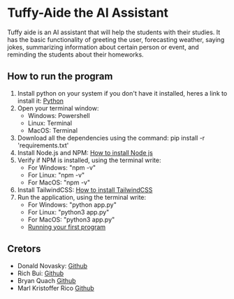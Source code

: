 # Tuffy-Aide the AI Assistant

Tuffy aide is an AI assistant that will help the students with their studies. It has the basic functionality of greeting the user, forecasting weather, saying jokes, summarizing information about certain person or event, and reminding the students about their homeworks.

## How to run the program

1. Install python on your system if you don't have it installed, heres a link to install it:
   [Python](https://www.python.org/downloads/)
2. Open your terminal window:
   - Windows: Powershell
   - Linux: Terminal
   - MacOS: Terminal
3. Download all the dependencies using the command:
   pip install -r 'requirements.txt'
4. Install Node.js and NPM:
   [How to install Node js](https://kinsta.com/blog/how-to-install-node-js/)
5. Verify if NPM is installed, using the terminal write:
   - For Windows: "npm -v"
   - For Linux: "npm -v"
   - For MacOS: "npm -v"
6. Install TailwindCSS:
   [How to install TailwindCSS](https://tailwindcss.com/docs/installation)
7. Run the application, using the terminal write:
   - For Windows: "python app.py"
   - For Linux: "python3 app.py"
   - For MacOS: "python3 app.py"
   - [Running your first program](https://www.cs.utexas.edu/~mitra/csSummer2019/cs313/start.html)

## Cretors

- Donald Novasky: [Github](https://github.com/dnovasky)
- Rich Bui: [Github](https://github.com/12shadow12)
- Bryan Quach [Github](https://github.com/bquach189)
- Marl Kristoffer Rico [Github](https://github.com/mrmarlrico)
